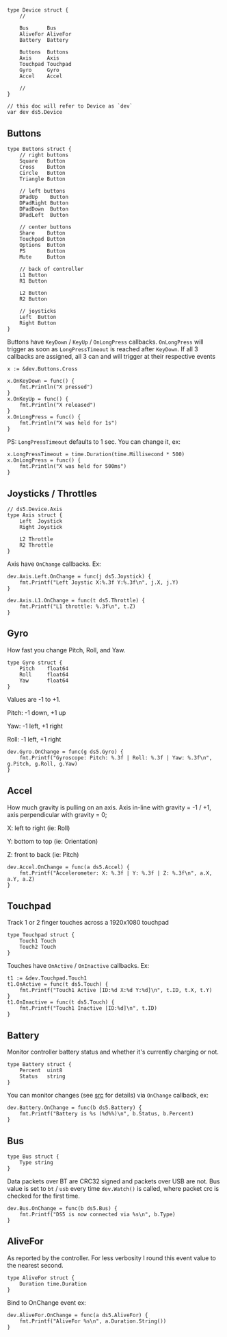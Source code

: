 ##
    type Device struct {
        //

        Bus      Bus
        AliveFor AliveFor
        Battery  Battery
    
        Buttons  Buttons
        Axis     Axis
        Touchpad Touchpad
        Gyro     Gyro
        Accel    Accel

        //
    }

    // this doc will refer to Device as `dev`
    var dev ds5.Device

## Buttons
    type Buttons struct {
        // right buttons
        Square   Button
        Cross    Button
        Circle   Button
        Triangle Button
    
        // left buttons
        DPadUp    Button
        DPadRight Button
        DPadDown  Button
        DPadLeft  Button
    
        // center buttons
        Share    Button
        Touchpad Button
        Options  Button
        PS       Button
        Mute     Button
    
        // back of controller
        L1 Button
        R1 Button
    
        L2 Button
        R2 Button
    
        // joysticks
        Left  Button
        Right Button
    }
    
Buttons have `KeyDown` / `KeyUp` / `OnLongPress` callbacks. `OnLongPress` will trigger as soon as `LongPressTimeout` is reached after `KeyDown`. If all 3 callbacks are assigned, all 3 can and will trigger at their respective events

    x := &dev.Buttons.Cross

	x.OnKeyDown = func() {
		fmt.Println("X pressed")
	}
	x.OnKeyUp = func() {
		fmt.Println("X released")
	}
    x.OnLongPress = func() {
        fmt.Println("X was held for 1s")
    }

PS: `LongPressTimeout` defaults to 1 sec. You can change it, ex:

    x.LongPressTimeout = time.Duration(time.Millisecond * 500)
    x.OnLongPress = func() {
        fmt.Println("X was held for 500ms")
    }
    
    

## Joysticks / Throttles
    // ds5.Device.Axis
    type Axis struct {
        Left  Joystick
        Right Joystick
    
        L2 Throttle
        R2 Throttle
    }

Axis have `OnChange` callbacks. Ex:

    dev.Axis.Left.OnChange = func(j ds5.Joystick) {
        fmt.Printf("Left Joystic X:%.3f Y:%.3f\n", j.X, j.Y)
    }

    dev.Axis.L1.OnChange = func(t ds5.Throttle) {
        fmt.Printf("L1 throttle: %.3f\n", t.Z)
    }

## Gyro

How fast you change Pitch, Roll, and Yaw.

    type Gyro struct {
        Pitch    float64
        Roll     float64
        Yaw      float64
    }

Values are -1 to +1.

Pitch: -1 down, +1 up

Yaw: -1 left, +1 right

Roll: -1 left, +1 right

    dev.Gyro.OnChange = func(g ds5.Gyro) {
        fmt.Printf("Gyroscope: Pitch: %.3f | Roll: %.3f | Yaw: %.3f\n", g.Pitch, g.Roll, g.Yaw)     
    }

## Accel

How much gravity is pulling on an axis. Axis in-line with gravity = -1 / +1, axis perpendicular with gravity = 0;

X: left to right (ie: Roll)

Y: bottom to top (ie: Orientation)

Z: front to back (ie: Pitch)

    
    dev.Accel.OnChange = func(a ds5.Accel) {
        fmt.Printf("Accelerometer: X: %.3f | Y: %.3f | Z: %.3f\n", a.X, a.Y, a.Z)     
    }

## Touchpad
Track 1 or 2 finger touches across a 1920x1080 touchpad

    type Touchpad struct {
        Touch1 Touch
        Touch2 Touch
    }

Touches have `OnActive` / `OnInactive` callbacks. Ex:

    t1 := &dev.Touchpad.Touch1
	t1.OnActive = func(t ds5.Touch) {
		fmt.Printf("Touch1 Active [ID:%d X:%d Y:%d]\n", t.ID, t.X, t.Y)
	}
	t1.OnInactive = func(t ds5.Touch) {
		fmt.Printf("Touch1 Inactive [ID:%d]\n", t.ID)
	}

## Battery

Monitor controller battery status and whether it's currently charging or not.

    type Battery struct {
        Percent  uint8
        Status   string
    }

You can monitor changes (see [src](https://github.com/frifox/ds5/blob/master/handle_0x31.go#L167) for details) via `OnChange` callback, ex:

    dev.Battery.OnChange = func(b ds5.Battery) {
		fmt.Printf("Battery is %s (%d%%)\n", b.Status, b.Percent)
	}

## Bus

    type Bus struct {
        Type string
    }

Data packets over BT are CRC32 signed and packets over USB are not. Bus value is set to `bt` / `usb` every time `dev.Watch()` is called, where packet crc is checked for the first time.

    dev.Bus.OnChange = func(b ds5.Bus) {
		fmt.Printf("DS5 is now connected via %s\n", b.Type)
	}
    

## AliveFor

As reported by the controller. For less verbosity I round this event value to the nearest second.

    type AliveFor struct {
        Duration time.Duration
    }

Bind to OnChange event ex:

    dev.AliveFor.OnChange = func(a ds5.AliveFor) {
    	fmt.Printf("AliveFor %s\n", a.Duration.String())
    }